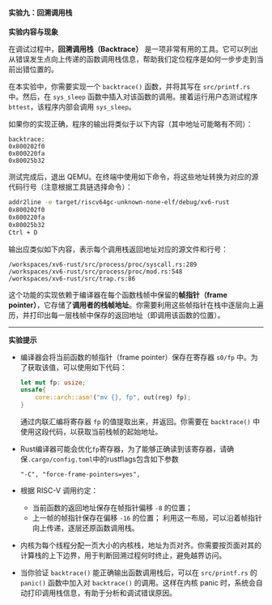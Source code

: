 #### 实验九：回溯调用栈

**实验内容与现象**

在调试过程中，**回溯调用栈（Backtrace）** 是一项非常有用的工具。它可以列出从错误发生点向上传递的函数调用栈信息，帮助我们定位程序是如何一步步走到当前出错位置的。

在本实验中，你需要实现一个 `backtrace()` 函数，并将其写在 `src/printf.rs` 中。然后，在 `sys_sleep` 函数中插入对该函数的调用。接着运行用户态测试程序 `bttest`，该程序内部会调用 `sys_sleep`。

如果你的实现正确，程序的输出将类似于以下内容（其中地址可能略有不同）：

```
backtrace:
0x800202f0
0x800220fa
0x80025b32
```

测试完成后，退出 QEMU。在终端中使用如下命令，将这些地址转换为对应的源代码行号（注意根据工具链选择命令）：

```sh
addr2line -e target/riscv64gc-unknown-none-elf/debug/xv6-rust 
0x800202f0
0x800220fa
0x80025b32
Ctrl + D
```

输出应类似如下内容，表示每个调用栈返回地址对应的源文件和行号：

```
/workspaces/xv6-rust/src/process/proc/syscall.rs:289
/workspaces/xv6-rust/src/process/proc/mod.rs:548
/workspaces/xv6-rust/src/trap.rs:86
```

这个功能的实现依赖于编译器在每个函数栈帧中保留的**帧指针（frame pointer）**，它存储了**调用者的栈帧地址**。你需要利用这些帧指针在栈中逐层向上遍历，并打印出每一层栈帧中保存的返回地址（即调用该函数的位置）。

------

**实验提示**

- 编译器会将当前函数的帧指针（frame pointer）保存在寄存器 `s0/fp` 中。为了获取该值，可以使用如下代码：

  ```rust
  let mut fp: usize;
  unsafe{
      core::arch::asm!("mv {}, fp", out(reg) fp);
  }
  ```

  通过内联汇编将寄存器 `fp` 的值提取出来，并返回。你需要在 `backtrace()` 中使用这段代码，以获取当前栈帧的起始地址。

- Rust编译器可能会优化`fp`寄存器，为了能够正确读到该寄存器，请确保`.cargo/config.toml`中的rustflags包含如下参数

  ```
  "-C", "force-frame-pointers=yes",
  ```

- 根据 RISC-V 调用约定：

  - 当前函数的返回地址保存在帧指针偏移 `-8` 的位置；
  - 上一帧的帧指针保存在偏移 `-16` 的位置；
    利用这一布局，可以沿着帧指针向上传递，逐层还原函数调用栈。

- 内核为每个线程分配一页大小的内核栈，地址为页对齐。你需要按页面对其的计算栈的上下边界，用于判断回溯过程何时终止，避免越界访问。

- 当你验证 `backtrace()` 能正确输出函数调用栈后，可以在 `src/printf.rs` 的 `panic()` 函数中加入对 `backtrace()` 的调用。这样在内核 panic 时，系统会自动打印调用栈信息，有助于分析和调试错误原因。

